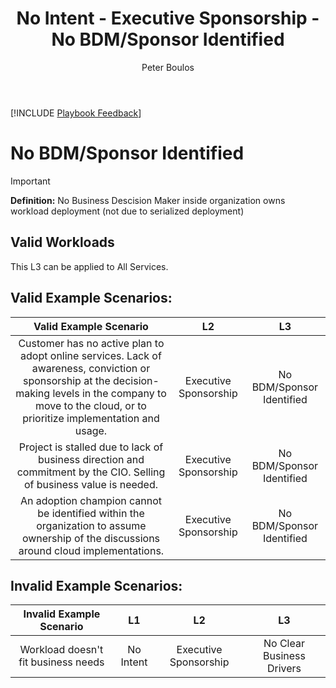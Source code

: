 ﻿---
# required metadata
title: No Intent - Executive Sponsorship - No BDM/Sponsor Identified
description: No Intent - Executive Sponsorship - No BDM/Sponsor Identified
author: Peter Boulos
ms.author: pboulos
manager: eduardod 
ms.date: 9/25/2019
ms.topic: playbook 
ms.prod: non-product-specific 
ms.custom: internal-playbook 
ft.audience: internal 
ft.owner: pboulos
---
[!INCLUDE [Playbook Feedback](./includes/questions-feedback.md)] 

# No BDM/Sponsor Identified

> [!IMPORTANT]
> **Definition:** No Business Descision Maker inside organization owns workload deployment (not due to serialized deployment)

## Valid Workloads
This L3 can be applied to All Services.

## Valid Example Scenarios:
| Valid Example Scenario | L2 | L3 |
| :--: | :--: | :--: |
| Customer has no active plan to adopt online services. Lack of awareness, conviction or sponsorship at the decision-making levels in the company to move to the cloud, or to prioritize implementation and usage. | Executive Sponsorship | No BDM/Sponsor Identified |
| Project is stalled due to lack of business direction and commitment by the CIO. Selling of business value is needed. | Executive Sponsorship | No BDM/Sponsor Identified |
| An adoption champion cannot be identified within the organization to assume ownership of the discussions around cloud implementations. | Executive Sponsorship | No BDM/Sponsor Identified |
## Invalid Example Scenarios:
| Invalid Example Scenario | L1 | L2 | L3 |
| :--: | :--: | :--: | :--: |
| Workload doesn't fit business needs | No Intent | Executive Sponsorship | No Clear Business Drivers |
